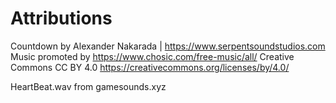 # Attributions

Countdown by Alexander Nakarada | https://www.serpentsoundstudios.com
Music promoted by https://www.chosic.com/free-music/all/
Creative Commons CC BY 4.0
https://creativecommons.org/licenses/by/4.0/

HeartBeat.wav from gamesounds.xyz
